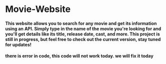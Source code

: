 # Movie-Website
<h4> This website allows you to search for any movie and get its information using an API. Simply type in the name of the movie you're looking for and you'll get details like its title, release date, cast, and more.
This project is still in progress, but feel free to check out the current version, stay tuned for updates! </h4>

<h4>there is error in code, this code will not work today. we will fix it today<h4>
